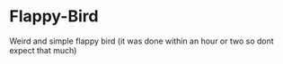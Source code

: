 # Flappy-Bird
Weird and simple flappy bird (it was done within an hour or two so dont expect that much)
